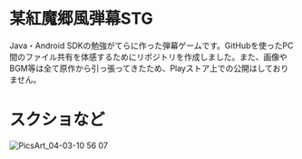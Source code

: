 # 某紅魔郷風弾幕STG
Java・Android SDKの勉強がてらに作った弾幕ゲームです。GitHubを使ったPC間のファイル共有を体感するためにリポジトリを作成しました。また、画像やBGM等は全て原作から引っ張ってきたため、Playストア上での公開はしておりません。

# スクショなど
![PicsArt_04-03-10 56 07](https://user-images.githubusercontent.com/53967490/78368356-7a2af500-75fe-11ea-8181-85841be784a1.jpg)
